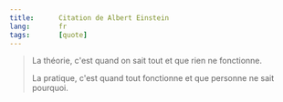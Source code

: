 ```yaml
---
title:      Citation de Albert Einstein
lang:       fr
tags:       [quote]
---
```


> La théorie, c'est quand on sait tout et que rien ne fonctionne.
>
> La pratique, c'est quand tout fonctionne et que personne ne sait pourquoi.
